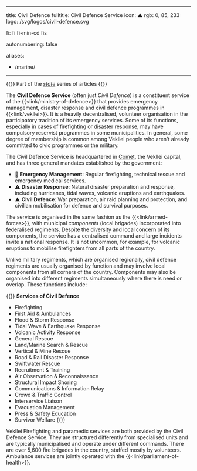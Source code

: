   ---
title: Civil Defence
fulltitle: Civil Defence Service
icon: ▲
rgb: 0, 85, 233
logo: /svg/logos/civil-defence.svg

fi: fi fi-min-cd fis

autonumbering: false

aliases:
- /marine/
---
{{<note series>}}
 Part of the *[state](/state/)* series of articles
{{</note>}}

The <span class="fi fi-min-cd fis"></span> **Civil Defence Service** (often just *Civil Defence*) is a constituent service of the {{<link/ministry-of-defence>}} that provides emergency management, disaster response and civil defence programmes in {{<link/vekllei>}}. It is a heavily decentralised, volunteer organisation in the participatory tradition of its emergency services. Some of its functions, especially in cases of firefighting or disaster response, may have compulsory reservist programmes in some municipalities. In general, some degree of membership is common among Vekllei people who aren't already committed to civic programmes or the military.

The Civil Defence Service is headquartered in [Comet](/comet/), the Vekllei capital, and has three general mandates established by the government:

* <span class="navicon">🚨</span> **Emergency Management**: Regular firefighting, technical rescue and emergency medical services.
* <span class="navicon">⚠️</span> **Disaster Response**: Natural disaster preparation and response, including hurricanes, tidal waves, volcanic eruptions and earthquakes.
* <span class="navicon">▲</span> **Civil Defence**: War preparation, air raid planning and protection, and civilian mobilisation for defence and survival purposes.

The service is organised in the same fashion as the {{<link/armed-forces>}}, with municipal *components* (local brigades) incorporated into federalised regiments. Despite the diversity and local concern of its components, the service has a centralised command and large incidents invite a national response. It is not uncommon, for example, for volcanic eruptions to mobilise firefighters from all parts of the country.

Unlike military regiments, which are organised regionally, civil defence regiments are usually organised by function and may involve local components from all corners of the country. Components may also be organised into different regiments simultaneously where there is need or overlap. These functions include:

{{<note table>}}
**Services of Civil Defence**

* Firefighting
* First Aid & Ambulances
* Flood & Storm Response
* Tidal Wave & Earthquake Response
* Volcanic Activity Response
* General Rescue
* Land/Marine Search & Rescue
* Vertical & Mine Rescue
* Road & Rail Disaster Response
* Swiftwater Rescue
* Recruitment & Training
* Air Observation & Reconnaissance
* Structural Impact Shoring
* Communications & Information Relay
* Crowd & Traffic Control
* Interservice Liaison
* Evacuation Management
* Press & Safety Education
* Survivor Welfare
{{</note>}}

Vekllei Firefighting and paramedic services are both provided by the Civil Defence Service. They are structured differently from specialised units and are typically municipalised and operate under different commands. There are over 5,600 fire brigades in the country, staffed mostly by volunteers. Ambulance services are jointly operated with the {{<link/parliament-of-health>}}.